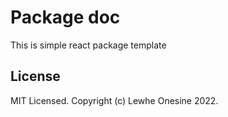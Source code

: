# Package doc

This is simple react package template

## License
MIT Licensed. Copyright (c) Lewhe Onesine 2022.